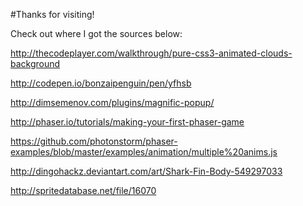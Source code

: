 #Thanks for visiting!

Check out where I got the sources below: 

http://thecodeplayer.com/walkthrough/pure-css3-animated-clouds-background

http://codepen.io/bonzaipenguin/pen/yfhsb

http://dimsemenov.com/plugins/magnific-popup/

http://phaser.io/tutorials/making-your-first-phaser-game

https://github.com/photonstorm/phaser-examples/blob/master/examples/animation/multiple%20anims.js

http://dingohackz.deviantart.com/art/Shark-Fin-Body-549297033

http://spritedatabase.net/file/16070
